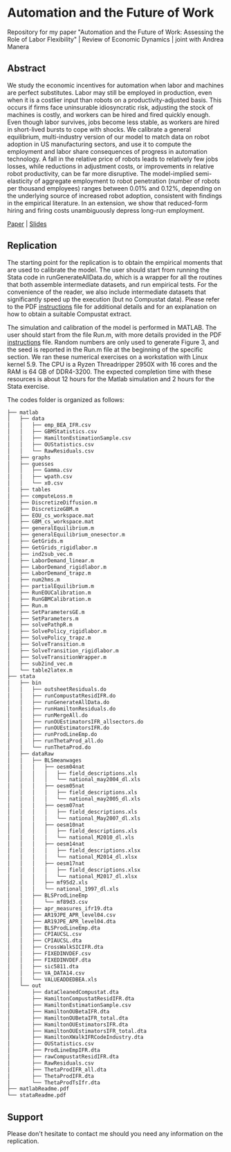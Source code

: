 # Automation and the Future of Work
Repository for my paper
"Automation and the Future of Work: Assessing the Role of Labor Flexibility" |
Review of Economic Dynamics | joint with Andrea Manera

## Abstract
We study the economic incentives for automation when labor and machines are perfect substitutes. Labor may still be employed in production, even when it is a costlier input than robots on a productivity-adjusted basis. This occurs if firms face uninsurable idiosyncratic risk, adjusting the stock of machines is costly, and workers can be hired and fired quickly enough. Even though labor survives, jobs become less stable, as workers are hired in short-lived bursts to cope with shocks. We calibrate a general equilibrium, multi-industry version of our model to match data on robot adoption in US manufacturing sectors, and use it to compute the employment and labor share consequences of progress in automation technology. A fall in the relative price of robots leads to relatively few jobs losses, while reductions in adjustment costs, or improvements in relative robot productivity, can be far more disruptive. The model-implied semi-elasticity of aggregate employment to robot penetration (number of robots per thousand employees) ranges between 0.01% and 0.12%, depending on the underlying source of increased robot adoption, consistent with findings in the empirical literature. In an extension, we show that reduced-form hiring and firing costs unambiguously depress long-run employment.

[Paper](https://github.com/mfornino/automation/blob/master/paper.pdf) | [Slides](https://github.com/mfornino/automation/blob/master/slides.pdf)

## Replication
The starting point for the replication is to obtain the empirical moments that are used to calibrate the model. The user should start from running the Stata code in runGenerateAllData.do, which is a wrapper for all the routines that both assemble intermediate datasets, and run empirical tests. For the convenience of the reader, we also include intermediate datasets that significantly speed up the execution (but no Compustat data). Please refer to the PDF [instructions](https://github.com/mfornino/automation/blob/master/codes/stataReadme.pdf) file for additional details and for an explanation on how to obtain a suitable Compustat extract.

The simulation and calibration of the model is performed in MATLAB. The user should start from the file Run.m, with more details provided in the PDF [instructions](https://github.com/mfornino/automation/blob/master/codes/matlabReadme.pdf) file. Random numbers are only used to generate Figure 3, and the seed is reported in the Run.m file at the beginning of the specific section. We ran these numerical exercises on a workstation with Linux kernel 5.9. The CPU is a Ryzen Threadripper 2950X with 16 cores and the RAM is 64 GB of DDR4-3200. The expected completion time with these resources is about 12 hours for the Matlab simulation and 2 hours for the Stata exercise.

The codes folder is organized as follows:

```bash
├── matlab
│   ├── data
│   │   ├── emp_BEA_IFR.csv
│   │   ├── GBMStatistics.csv
│   │   ├── HamiltonEstimationSample.csv
│   │   ├── OUStatistics.csv
│   │   └── RawResiduals.csv
│   ├── graphs
│   ├── guesses
│   │   ├── Gamma.csv
│   │   ├── wpath.csv
│   │   └── x0.csv
│   ├── tables
│   ├── computeLoss.m
│   ├── DiscretizeDiffusion.m
│   ├── DiscretizeGBM.m
│   ├── EOU_cs_workspace.mat
│   ├── GBM_cs_workspace.mat
│   ├── generalEquilibrium.m
│   ├── generalEquilibrium_onesector.m
│   ├── GetGrids.m
│   ├── GetGrids_rigidlabor.m
│   ├── ind2sub_vec.m
│   ├── LaborDemand_linear.m
│   ├── LaborDemand_rigidlabor.m
│   ├── LaborDemand_trapz.m
│   ├── num2hms.m
│   ├── partialEquilibrium.m
│   ├── RunEOUCalibration.m
│   ├── RunGBMCalibration.m
│   ├── Run.m
│   ├── SetParametersGE.m
│   ├── SetParameters.m
│   ├── solvePathpR.m
│   ├── SolvePolicy_rigidlabor.m
│   ├── SolvePolicy_trapz.m
│   ├── SolveTransition.m
│   ├── SolveTransition_rigidlabor.m
│   ├── SolveTransitionWrapper.m
│   ├── sub2ind_vec.m
│   └── table2latex.m
├── stata
│   ├── bin
│   │   ├── outsheetResiduals.do
│   │   ├── runCompustatResidIFR.do
│   │   ├── runGenerateAllData.do
│   │   ├── runHamiltonResiduals.do
│   │   ├── runMergeAll.do
│   │   ├── runOUEstimatorsIFR_allsectors.do
│   │   ├── runOUEstimatorsIFR.do
│   │   ├── runProdLineEmp.do
│   │   ├── runThetaProd_all.do
│   │   └── runThetaProd.do
│   ├── dataRaw
│   │   ├── BLSmeanwages
│   │   │   ├── oesm04nat
│   │   │   │   ├── field_descriptions.xls
│   │   │   │   └── national_may2004_dl.xls
│   │   │   ├── oesm05nat
│   │   │   │   ├── field_descriptions.xls
│   │   │   │   └── national_may2005_dl.xls
│   │   │   ├── oesm07nat
│   │   │   │   ├── field_descriptions.xls
│   │   │   │   └── national_May2007_dl.xls
│   │   │   ├── oesm10nat
│   │   │   │   ├── field_descriptions.xls
│   │   │   │   └── national_M2010_dl.xls
│   │   │   ├── oesm14nat
│   │   │   │   ├── field_descriptions.xlsx
│   │   │   │   └── national_M2014_dl.xlsx
│   │   │   ├── oesm17nat
│   │   │   │   ├── field_descriptions.xlsx
│   │   │   │   └── national_M2017_dl.xlsx
│   │   │   ├── mf95d2.xls
│   │   │   └── national_1997_dl.xls
│   │   ├── BLSProdLineEmp
│   │   │   └── mf89d3.csv
│   │   ├── apr_measures_ifr19.dta
│   │   ├── AR19JPE_APR_level04.csv
│   │   ├── AR19JPE_APR_level04.dta
│   │   ├── BLSProdLineEmp.dta
│   │   ├── CPIAUCSL.csv
│   │   ├── CPIAUCSL.dta
│   │   ├── CrossWalkSICIFR.dta
│   │   ├── FIXEDINVDEF.csv
│   │   ├── FIXEDINVDEF.dta
│   │   ├── sic5811.dta
│   │   ├── VA_DATA14.csv
│   │   └── VALUEADDEDBEA.xls
│   └── out
│       ├── dataCleanedCompustat.dta
│       ├── HamiltonCompustatResidIFR.dta
│       ├── HamiltonEstimationSample.csv
│       ├── HamiltonOUBetaIFR.dta
│       ├── HamiltonOUBetaIFR_total.dta
│       ├── HamiltonOUEstimatorsIFR.dta
│       ├── HamiltonOUEstimatorsIFR_total.dta
│       ├── HamiltonXWalkIFRCodeIndustry.dta
│       ├── OUStatistics.csv
│       ├── ProdLineEmpIFR.dta
│       ├── rawCompustatResidIFR.dta
│       ├── RawResiduals.csv
│       ├── ThetaProdIFR_all.dta
│       ├── ThetaProdIFR.dta
│       └── ThetaProdTsIfr.dta
├── matlabReadme.pdf
└── stataReadme.pdf
```

## Support

Please don't hesitate to contact me should you need any information on the replication.
